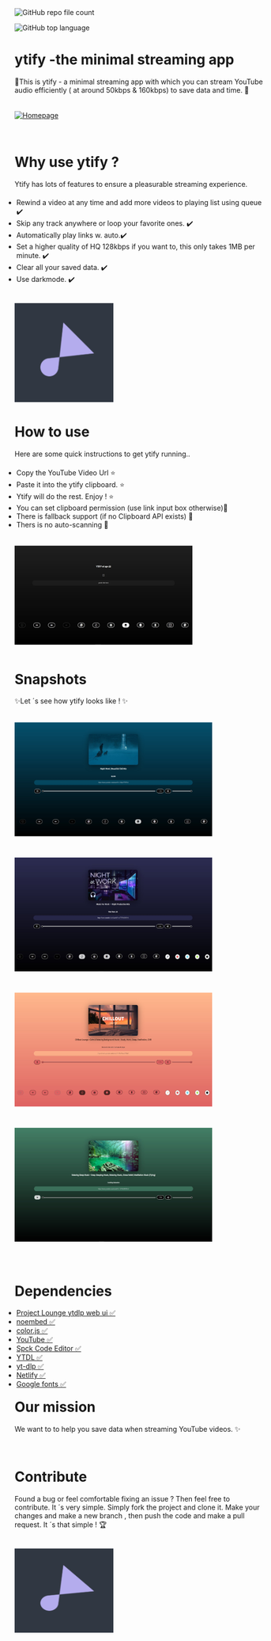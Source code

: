<div > 
  <img src="https://img.shields.io/github/directory-file-count/n-ce/ytify" alt="GitHub repo file count"> </img>

  <img src="https://img.shields.io/github/languages/top/n-ce/ytify" alt="GitHub top language"> </img>

  <h1> ytify -the minimal streaming app</h1>

  <p> 🌟This is ytify - a minimal streaming app with which you can stream YouTube audio efficiently ( at around 50kbps & 160kbps) to save data and time. 🌟</p> <a href="https://ytify.netlify.app/">
    <img src="https://img.shields.io/badge/Check it out-00AFF0?style=for-the-badge&logo=groupme&logoColor=white" alt="Homepage" style="margin-top:20px; margin-bottom:30px "/>
  </a>

  <h1> Why use ytify ?</h1>

  <p> Ytify has lots of features to ensure a pleasurable streaming experience. </p>
 </div>

 <div > 
    <ul style="; margin-top:20px;margin-left:-20px;
    " > 
       <li>Rewind a video at any time and add more videos to playing list using queue  ✔️ </li> 
       <li>Skip any track anywhere or loop your favorite ones.  ✔️</li> 
       <li> Automatically play links w. auto.✔️</li> 
       <li> Set  a higher quality of HQ 128kbps if you want to,
       this only takes 1MB per minute. ✔️ </li> 
       <li> Clear all your saved data. ✔️</li> 
       <li> Use darkmode. ✔️</li> 
    </ul> 

  <img src="Assets/maskable_icon_x192.png" width="200" height="200"  style="margin-top:20px" />
 
 
 </div>

 <div  style="margin-top:40px">
   <h1>  How to use</h1>
   <p>Here are some quick instructions to get ytify running.. </p>
  </div>

 <div > 
    <ul style=" margin-top:20px;margin-left:-20px;
    " > 
       <li>Copy the YouTube Video Url ⭐	</li> 
       <li> Paste it into the ytify clipboard. ⭐	 </li> 
       <li>Ytify will do the rest. Enjoy ! ⭐	 </li> 
       <li>You can set clipboard permission (use link input box
    otherwise)🌠  </li>
       <li> There is fallback support (if no Clipboard API exists) 🌠 </li>
       <li>Thers is no auto-scanning 🌠  </li>
    </ul> 

  <img src="Assets/defaultview.JPG" width="360" height="200" style="margin-top:20px
  ;" class="icon-top"
   />
 
 </div>
  
  <div >
    <h1 style="margin-top:50px">Snapshots  </h1>
    <p>✨Let ´s see how ytify looks like ! ✨ </p>

  <img src="Assets/readmescreenshotone.jpg" width="400" height="230" class="imgsnap" style="margin-bottom:40px; margin-top:20px" />

  <img src="Assets/readmescreenshotsecondjpg.jpg" width="400" height="230" style="margin-bottom:40px" class="imgsnap"  />
  
  <img src="Assets/readmescreenshotthird.jpg" width="400" height="230" style="margin-bottom:40px" class="imgsnap"  />
  
  <img src="Assets/readmescreenshotforth.jpg" width="400" height="230" style="margin-bottom:40px" class="imgsnap"  />
   </div>


  <div >
  <h1>Dependencies </h1>
    <ul style="margin-left:-20px"> 
    <li>
    <a href="https://projectlounge.pw/ytdl"> Project Lounge ytdlp web ui ✅ </a></li>
    <li>
    <a href="https://noembed.com"> noembed ✅</a></li>
    <li>
    <a href="https://github.com/luukdv/color.js/">color.js ✅ </a></li>
    <li>
    <a href="https://youtube.com"> YouTube ✅</a></li>
    <li> <a href="https://spck.io"> Spck Code Editor ✅</a></li>
    <li>
    <a href="https://github.com/ytdl-org/youtube-dl">YTDL ✅ </a></li>
    <li>
    <a href="https://github.com/yt-dlp/yt-dlp"> yt-dlp ✅</a></li>
    <li>
    <a href="https://www.netlify.com">Netlify ✅ </a> </li>
    <li>
    <a href="https://fonts.google.com">Google fonts ✅ </a> </li>
  </ul>
  
   </div>
  <div >
    <h1 style="margin-top:20px"> Our mission </h1>
    <p style=""> We want to  to help you save data when streaming YouTube videos. ✨</p>
   </div>


<div  style="margin-top:70px">
  <h1> Contribute</h1>
 </div>

<div > 
    
  <p> Found a bug or feel comfortable fixing an issue ?
       Then feel free to contribute. It ´s very simple. Simply fork the project and clone it. Make your changes and make
       a new branch , then push the code and make a pull request.
       It ´s that simple ! 🏆 </p>
    

  <img src="Assets/maskable_icon_x192.png" width="200" height="170" style="margin-top:20px; " />
 
 </div>

 


